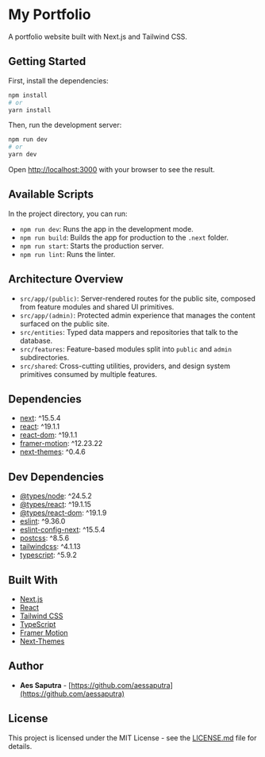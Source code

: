 # My Portfolio

A portfolio website built with Next.js and Tailwind CSS.

## Getting Started

First, install the dependencies:

```bash
npm install
# or
yarn install
```

Then, run the development server:

```bash
npm run dev
# or
yarn dev
```

Open [http://localhost:3000](http://localhost:3000) with your browser to see the result.

## Available Scripts

In the project directory, you can run:

- `npm run dev`: Runs the app in the development mode.
- `npm run build`: Builds the app for production to the `.next` folder.
- `npm run start`: Starts the production server.
- `npm run lint`: Runs the linter.

## Architecture Overview

- `src/app/(public)`: Server-rendered routes for the public site, composed from feature modules and shared UI primitives.
- `src/app/(admin)`: Protected admin experience that manages the content surfaced on the public site.
- `src/entities`: Typed data mappers and repositories that talk to the database.
- `src/features`: Feature-based modules split into `public` and `admin` subdirectories.
- `src/shared`: Cross-cutting utilities, providers, and design system primitives consumed by multiple features.

## Dependencies

- [next](https://nextjs.org/): ^15.5.4
- [react](https://reactjs.org/): ^19.1.1
- [react-dom](https://reactjs.org/): ^19.1.1
- [framer-motion](https://www.framer.com/motion/): ^12.23.22
- [next-themes](https://github.com/pacocoursey/next-themes): ^0.4.6

## Dev Dependencies

- [@types/node](https://www.npmjs.com/package/@types/node): ^24.5.2
- [@types/react](https://www.npmjs.com/package/@types/react): ^19.1.15
- [@types/react-dom](https://www.npmjs.com/package/@types/react-dom): ^19.1.9
- [eslint](https://eslint.org/): ^9.36.0
- [eslint-config-next](https://www.npmjs.com/package/eslint-config-next): ^15.5.4
- [postcss](https://postcss.org/): ^8.5.6
- [tailwindcss](https://tailwindcss.com/): ^4.1.13
- [typescript](https://www.typescriptlang.org/): ^5.9.2

## Built With

- [Next.js](https://nextjs.org/)
- [React](https://reactjs.org/)
- [Tailwind CSS](https://tailwindcss.com/)
- [TypeScript](https://www.typescriptlang.org/)
- [Framer Motion](https://www.framer.com/motion/)
- [Next-Themes](https://github.com/pacocoursey/next-themes)

## Author

- **Aes Saputra** - [https://github.com/aessaputra](https://github.com/aessaputra)

## License

This project is licensed under the MIT License - see the [LICENSE.md](LICENSE.md) file for details.
